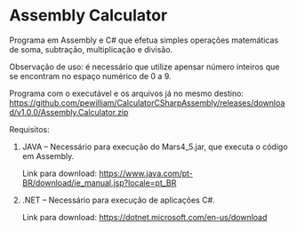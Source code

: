 # Assembly Calculator

Programa em Assembly e C# que efetua simples operações matemáticas de soma, subtração, multiplicação e divisão.

Observação de uso: é necessário que utilize apensar número inteiros que se encontram no espaço numérico de 0 a 9.

Programa com o executável e os arquivos já no mesmo destino: https://github.com/pewilliam/CalculatorCSharpAssembly/releases/download/v1.0.0/Assembly.Calculator.zip

Requisitos: 

1. JAVA – Necessário para execução do Mars4_5.jar, que executa o código em Assembly.

      Link para download: https://www.java.com/pt-BR/download/ie_manual.jsp?locale=pt_BR

2. .NET – Necessário para execução de aplicações C#.

      Link para download: https://dotnet.microsoft.com/en-us/download
